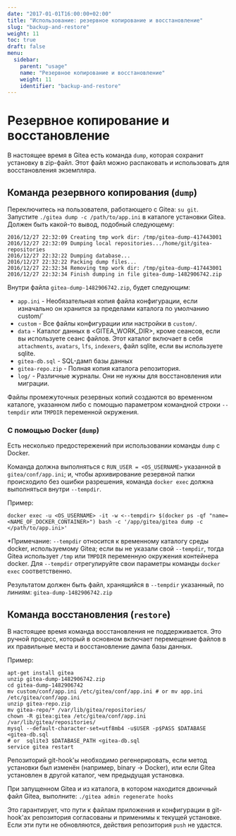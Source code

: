 ```yaml
---
date: "2017-01-01T16:00:00+02:00"
title: "Использование: резервное копирование и восстановление"
slug: "backup-and-restore"
weight: 11
toc: true
draft: false
menu:
  sidebar:
    parent: "usage"
    name: "Резервное копирование и восстановление"
    weight: 11
    identifier: "backup-and-restore"
---
```


# Резервное копирование и восстановление

В настоящее время в Gitea есть команда `dump`, которая сохранит установку в zip-файл. Этот
файл можно распаковать и использовать для восстановления экземпляра.

## Команда резервного копирования (`dump`)

Переключитесь на пользователя, работающего с Gitea: `su git`. Запустите `./gitea dump -c /path/to/app.ini` в каталоге установки
Gitea. Должен быть какой-то вывод, подобный следующему:

```none
2016/12/27 22:32:09 Creating tmp work dir: /tmp/gitea-dump-417443001
2016/12/27 22:32:09 Dumping local repositories.../home/git/gitea-repositories
2016/12/27 22:32:22 Dumping database...
2016/12/27 22:32:22 Packing dump files...
2016/12/27 22:32:34 Removing tmp work dir: /tmp/gitea-dump-417443001
2016/12/27 22:32:34 Finish dumping in file gitea-dump-1482906742.zip
```

Внутри файла `gitea-dump-1482906742.zip`, будет следующим:

* `app.ini` - Необязательная копия файла конфигурации, если изначально он хранится за пределами каталога по умолчанию custom/`
* `custom` - Все файлы конфигурации или настройки в `custom/`.
* `data` - Каталог данных в <GITEA_WORK_DIR>, кроме сеансов, если вы используете сеанс файлов. Этот каталог включает в себя `attachments`, `avatars`, `lfs`, `indexers`, файл sqlite, если вы используете sqlite.
* `gitea-db.sql` - SQL-дамп базы данных
* `gitea-repo.zip` - Полная копия каталога репозитория.
* `log/` - Различные журналы. Они не нужны для восстановления или миграции.

Файлы промежуточных резервных копий создаются во временном каталоге, указанном либо с помощью
параметром командной строки `--tempdir` или `TMPDIR` переменной окружения.

### С помощью Docker (`dump`)

Есть несколько предостережений при использовании команды `dump` с Docker.

Команда должна выполняться с `RUN_USER = <OS_USERNAME>` указанной в `gitea/conf/app.ini`; и, чтобы архивирование резервной папки происходило без ошибки разрешения, команда `docker exec` должна выполняться внутри `--tempdir`.

Пример:

```none
docker exec -u <OS_USERNAME> -it -w <--tempdir> $(docker ps -qf "name=<NAME_OF_DOCKER_CONTAINER>") bash -c '/app/gitea/gitea dump -c </path/to/app.ini>'
```

*Примечание: `--tempdir` относится к временному каталогу среды docker, используемому Gitea; если вы не указали свой `--tempdir`, тогда Gitea использует `/tmp` или `TMPDIR` переменную окружения контейнера docker. Для `--tempdir` отрегулируйте свои параметры команды `docker exec` соответственно.

Результатом должен быть файл, хранящийся в `--tempdir` указанный, по линиям: `gitea-dump-1482906742.zip`

## Команда восстановления (`restore`)

В настоящее время команда восстановления не поддерживается. Это ручной процесс, который
в основном включает перемещение файлов в их правильные места и восстановление дампа базы данных.

Пример:

```none
apt-get install gitea
unzip gitea-dump-1482906742.zip
cd gitea-dump-1482906742
mv custom/conf/app.ini /etc/gitea/conf/app.ini # or mv app.ini /etc/gitea/conf/app.ini
unzip gitea-repo.zip
mv gitea-repo/* /var/lib/gitea/repositories/
chown -R gitea:gitea /etc/gitea/conf/app.ini /var/lib/gitea/repositories/
mysql --default-character-set=utf8mb4 -u$USER -p$PASS $DATABASE <gitea-db.sql
# or  sqlite3 $DATABASE_PATH <gitea-db.sql
service gitea restart
```

Репозиторий git-hook'ы необходимо регенерировать, если метод установки был изменён (например, binary -> Docker), или если Gitea установлен в другой каталог, чем предыдущая установка.

При запущенном Gitea и из каталога, в котором находится двоичный файл Gitea, выполните: `./gitea admin regenerate hooks`

Это гарантирует, что пути к файлам приложения и конфигурации в git-hook'ах репозитория согласованы и применимы к текущей установке. Если эти пути не обновляются, действия репозитория `push` не удастся.
